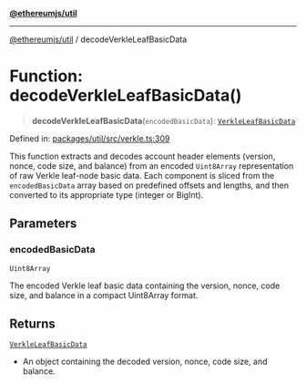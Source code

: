 [**@ethereumjs/util**](../README.md)

***

[@ethereumjs/util](../README.md) / decodeVerkleLeafBasicData

# Function: decodeVerkleLeafBasicData()

> **decodeVerkleLeafBasicData**(`encodedBasicData`): [`VerkleLeafBasicData`](../type-aliases/VerkleLeafBasicData.md)

Defined in: [packages/util/src/verkle.ts:309](https://github.com/ethereumjs/ethereumjs-monorepo/blob/master/packages/util/src/verkle.ts#L309)

This function extracts and decodes account header elements (version, nonce, code size, and balance)
from an encoded `Uint8Array` representation of raw Verkle leaf-node basic data. Each component is sliced
from the `encodedBasicData` array based on predefined offsets and lengths, and then converted
to its appropriate type (integer or BigInt).

## Parameters

### encodedBasicData

`Uint8Array`

The encoded Verkle leaf basic data containing the version, nonce,
code size, and balance in a compact Uint8Array format.

## Returns

[`VerkleLeafBasicData`](../type-aliases/VerkleLeafBasicData.md)

- An object containing the decoded version, nonce, code size, and balance.
